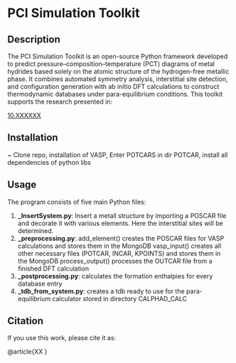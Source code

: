 # PCI Simulation Toolkit

## Description

The PCI Simulation Toolkit is an open-source Python framework developed to predict pressure–composition–temperature (PCT) diagrams of metal hydrides based solely on the atomic structure of the hydrogen-free metallic phase. It combines automated symmetry analysis, interstitial site detection, and configuration generation with ab initio DFT calculations to construct thermodynamic databases under para-equilibrium conditions. This toolkit supports the research presented in:

[10.XXXXXX](https://doi.org/10.XXXXXXX)

## Installation
~ Clone repo, installation of VASP, Enter POTCARS in dir POTCAR, install all dependencies of python libs

## Usage
The program consists of five main Python files:

1. **_InsertSystem.py**: Insert a metall structure by importing a POSCAR file and decorate it with various elements. Here the interstitial sites will be determined.
2. **_preprocessing.py**:
    add_element() creates the POSCAR files for VASP calculations and stores them in the MongoDB
    vasp_input() creates all other necessary files (POTCAR, INCAR, KPOINTS) and stores them in the MongoDB
    process_output() processes the OUTCAR file from a finished DFT calculation
4. **_postprocessing.py**: calculates the formation enthalpies for every database entry
5. **_tdb_from_system.py**: creates a tdb ready to use for the para-equilibrium calculator stored in directory CALPHAD_CALC

## Citation
If you use this work, please cite it as:

@article{XX
}
